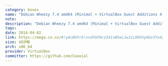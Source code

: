 ```yaml
---
category: boxes
name: "Debian Wheezy 7.4 amd64 (Minimal + VirtualBox Guest Additions 4.3.0, 2014.02.21)"
note: 
description: "Debian Wheezy 7.4 amd64 (Minimal + VirtualBox Guest Additions 4.3.0, 2014.02.21)"
tags:
date: 2014-04-02
link: https://mega.co.nz/#!yAcBUYrb!xvdYGFHcz541sW5eL1wJcL6KhVyHUz3Yu42Qtcqck-Q
size: 482MB
arch: x86_64
provider: VirtualBox
committer: https://github.com/Coaxial
---
```

